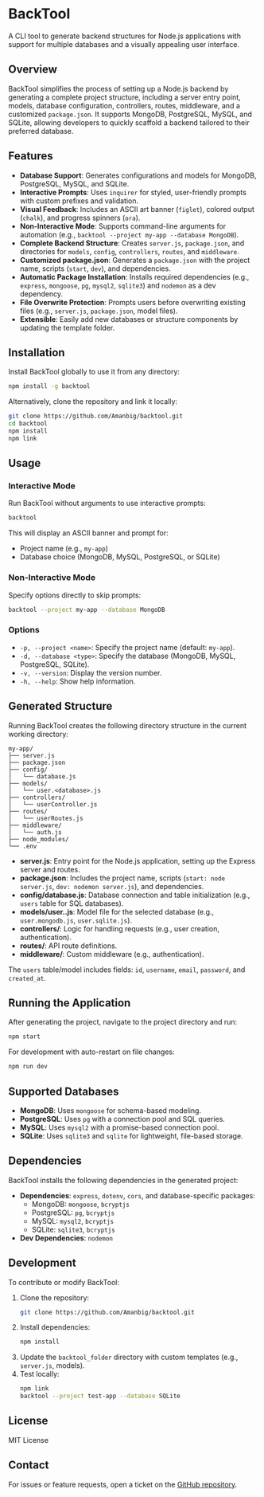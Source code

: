 # BackTool

A CLI tool to generate backend structures for Node.js applications with support for multiple databases and a visually appealing user interface.

## Overview

BackTool simplifies the process of setting up a Node.js backend by generating a complete project structure, including a server entry point, models, database configuration, controllers, routes, middleware, and a customized `package.json`. It supports MongoDB, PostgreSQL, MySQL, and SQLite, allowing developers to quickly scaffold a backend tailored to their preferred database.

## Features

- **Database Support**: Generates configurations and models for MongoDB, PostgreSQL, MySQL, and SQLite.
- **Interactive Prompts**: Uses `inquirer` for styled, user-friendly prompts with custom prefixes and validation.
- **Visual Feedback**: Includes an ASCII art banner (`figlet`), colored output (`chalk`), and progress spinners (`ora`).
- **Non-Interactive Mode**: Supports command-line arguments for automation (e.g., `backtool --project my-app --database MongoDB`).
- **Complete Backend Structure**: Creates `server.js`, `package.json`, and directories for `models`, `config`, `controllers`, `routes`, and `middleware`.
- **Customized package.json**: Generates a `package.json` with the project name, scripts (`start`, `dev`), and dependencies.
- **Automatic Package Installation**: Installs required dependencies (e.g., `express`, `mongoose`, `pg`, `mysql2`, `sqlite3`) and `nodemon` as a dev dependency.
- **File Overwrite Protection**: Prompts users before overwriting existing files (e.g., `server.js`, `package.json`, model files).
- **Extensible**: Easily add new databases or structure components by updating the template folder.

## Installation

Install BackTool globally to use it from any directory:

```bash
npm install -g backtool
```

Alternatively, clone the repository and link it locally:

```bash
git clone https://github.com/Amanbig/backtool.git
cd backtool
npm install
npm link
```

## Usage

### Interactive Mode
Run BackTool without arguments to use interactive prompts:

```bash
backtool
```

This will display an ASCII banner and prompt for:
- Project name (e.g., `my-app`)
- Database choice (MongoDB, MySQL, PostgreSQL, or SQLite)

### Non-Interactive Mode
Specify options directly to skip prompts:

```bash
backtool --project my-app --database MongoDB
```

### Options
- `-p, --project <name>`: Specify the project name (default: `my-app`).
- `-d, --database <type>`: Specify the database (MongoDB, MySQL, PostgreSQL, SQLite).
- `-v, --version`: Display the version number.
- `-h, --help`: Show help information.

## Generated Structure

Running BackTool creates the following directory structure in the current working directory:

```
my-app/
├── server.js
├── package.json
├── config/
│   └── database.js
├── models/
│   └── user.<database>.js
├── controllers/
│   └── userController.js
├── routes/
│   └── userRoutes.js
├── middleware/
│   └── auth.js
├── node_modules/
└── .env
```

- **server.js**: Entry point for the Node.js application, setting up the Express server and routes.
- **package.json**: Includes the project name, scripts (`start: node server.js`, `dev: nodemon server.js`), and dependencies.
- **config/database.js**: Database connection and table initialization (e.g., `users` table for SQL databases).
- **models/user.<database>.js**: Model file for the selected database (e.g., `user.mongodb.js`, `user.sqlite.js`).
- **controllers/**: Logic for handling requests (e.g., user creation, authentication).
- **routes/**: API route definitions.
- **middleware/**: Custom middleware (e.g., authentication).

The `users` table/model includes fields: `id`, `username`, `email`, `password`, and `created_at`.

## Running the Application

After generating the project, navigate to the project directory and run:

```bash
npm start
```

For development with auto-restart on file changes:

```bash
npm run dev
```

## Supported Databases

- **MongoDB**: Uses `mongoose` for schema-based modeling.
- **PostgreSQL**: Uses `pg` with a connection pool and SQL queries.
- **MySQL**: Uses `mysql2` with a promise-based connection pool.
- **SQLite**: Uses `sqlite3` and `sqlite` for lightweight, file-based storage.

## Dependencies

BackTool installs the following dependencies in the generated project:

- **Dependencies**: `express`, `dotenv`, `cors`, and database-specific packages:
  - MongoDB: `mongoose`, `bcryptjs`
  - PostgreSQL: `pg`, `bcryptjs`
  - MySQL: `mysql2`, `bcryptjs`
  - SQLite: `sqlite3`, `bcryptjs`
- **Dev Dependencies**: `nodemon`

## Development

To contribute or modify BackTool:

1. Clone the repository:
   ```bash
   git clone https://github.com/Amanbig/backtool.git
   ```
2. Install dependencies:
   ```bash
   npm install
   ```
3. Update the `backtool_folder` directory with custom templates (e.g., `server.js`, models).
4. Test locally:
   ```bash
   npm link
   backtool --project test-app --database SQLite
   ```

## License

MIT License

## Contact

For issues or feature requests, open a ticket on the [GitHub repository](https://github.com/Amanbig/backtool).
